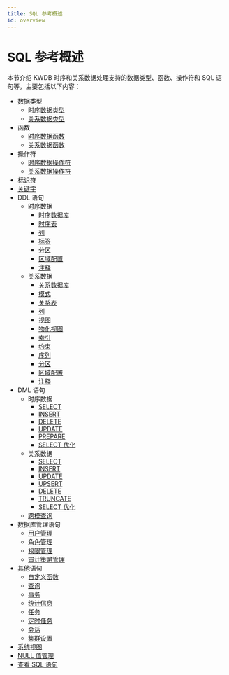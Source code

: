 ```yaml
---
title: SQL 参考概述
id: overview
---
```


# SQL 参考概述

本节介绍 KWDB 时序和关系数据处理支持的数据类型、函数、操作符和 SQL 语句等，主要包括以下内容：

- 数据类型
  - [时序数据类型](./data-type/data-type-ts-db.md)
  - [关系数据类型](./data-type/data-type-relational-db.md)
- 函数
  - [时序数据函数](./functions/functions-ts-db.md)
  - [关系数据函数](./functions/functions-relational-db.md)
- 操作符
  - [时序数据操作符](./operation-symbols/operation-symbols-ts-db.md)
  - [关系数据操作符](./operation-symbols/operation-symbols-relational-db.md)
- [标识符](./sql-identifiers.md)
- [关键字](./sql-keywords.md)
- DDL 语句
  - 时序数据
    - [时序数据库](./ddl/ts-db/ts-database.md)
    - [时序表](./ddl/ts-db/ts-table.md)
    - [列](./ddl/ts-db/ts-column.md)
    - [标签](./ddl/ts-db/ts-label.md)
    - [分区](./ddl/ts-db/ts-range.md)
    - [区域配置](./ddl/ts-db/ts-zone.md)
    - [注释](./ddl/ts-db/ts-comment.md)
  - 关系数据
    - [关系数据库](./ddl/relational-db/relational-database.md)
    - [模式](./ddl/relational-db/relational-schema.md)
    - [关系表](./ddl/relational-db/relational-table.md)
    - [列](./ddl/relational-db/relational-column.md)
    - [视图](./ddl/relational-db/relational-view.md)
    - [物化视图](./ddl/relational-db/relational-materialized-view.md)
    - [索引](./ddl/relational-db/relational-index.md)
    - [约束](./ddl/relational-db/relational-constraint.md)
    - [序列](./ddl/relational-db/relational-sequence.md)
    - [分区](./ddl/relational-db/relational-range.md)
    - [区域配置](./ddl/relational-db/relational-zone.md)
    - [注释](./ddl/relational-db/relational-comment.md)
- DML 语句
  - 时序数据
    - [SELECT](./dml/ts-db/ts-select.md)
    - [INSERT](./dml/ts-db/ts-insert.md)
    - [DELETE](./dml/ts-db/ts-delete.md)
    - [UPDATE](./dml/ts-db/ts-update.md)
    - [PREPARE](./dml/ts-db/ts-prepare.md)
    - [SELECT 优化](./dml/ts-db/ts-select-optimization.md)
  - 关系数据
    - [SELECT](./dml/relational-db/relational-select.md)
    - [INSERT](./dml/relational-db/relational-insert.md)
    - [UPDATE](./dml/relational-db/relational-update.md)
    - [UPSERT](./dml/relational-db/relational-upsert.md)
    - [DELETE](./dml/relational-db/relational-delete.md)
    - [TRUNCATE](./dml/relational-db/relational-truncate.md)
    - [SELECT 优化](./dml/relational-db/relational-select-optimization.md)
  - [跨模查询](./dml/data-query.md)
- 数据库管理语句
  - [用户管理](./db-mgmt/user-mgmt-sql.md)
  - [角色管理](./db-mgmt/role-mgmt-sql.md)
  - [权限管理](./db-mgmt/privilege-mgmt-sql.md)
  - [审计策略管理](./db-mgmt/audit-mgmt-sql.md)
- 其他语句
  - [自定义函数](./other-sql-statements/self-defined-functions-sql.md)
  - [查询](./other-sql-statements/query-sql.md)
  - [事务](./other-sql-statements/transactions-sql.md)
  - [统计信息](./other-sql-statements/statistics-sql.md)
  - [任务](./other-sql-statements/jobs-sql.md)
  - [定时任务](./other-sql-statements/schedules-sql.md)
  - [会话](./other-sql-statements/sessions-sql.md)
  - [集群设置](./other-sql-statements/cluster-settings-sql.md)
- [系统视图](./system-view-sql.md)
- [NULL 值管理](./null-value-mgmt.md)
- [查看 SQL 语句](./sql-help.md)
